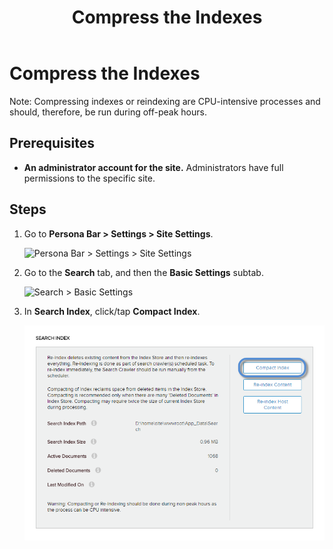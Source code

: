 ﻿---
uid: compress-indexes
topic: compress-indexes
locale: en
title: Compress the Indexes
dnneditions: DNN Platform,Evoq Content,Evoq Engage
dnnversion: 09.02.00
parent-topic: administrators-search-overview
related-topics: reindex-content
---

# Compress the Indexes

Note: Compressing indexes or reindexing are CPU-intensive processes and should, therefore, be run during off-peak hours.

## Prerequisites

*   **An administrator account for the site.** Administrators have full permissions to the specific site.

## Steps

1.  Go to **Persona Bar \> Settings \> Site Settings**.
    
    ![Persona Bar > Settings > Site Settings](/images/scr-pbar-host-Settings-E91.png)
    
2.  Go to the **Search** tab, and then the **Basic Settings** subtab.
    
    ![Search > Basic Settings](/images/scr-pbtabs-host-Settings-SiteSettings-Search-BasicSettings-E90.png)
    
3.  In **Search Index**, click/tap **Compact Index**.
    
      
    
    ![](/images/scr-SiteSettings-Search-BasicSettings-index-compact-E90.png)
